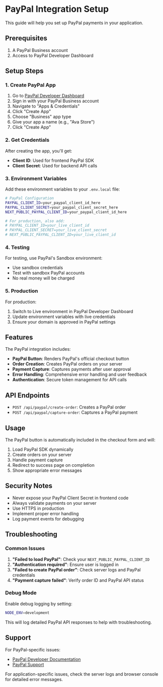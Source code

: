 # PayPal Integration Setup

This guide will help you set up PayPal payments in your application.

## Prerequisites

1. A PayPal Business account
2. Access to PayPal Developer Dashboard

## Setup Steps

### 1. Create PayPal App

1. Go to [PayPal Developer Dashboard](https://developer.paypal.com/)
2. Sign in with your PayPal Business account
3. Navigate to "Apps & Credentials"
4. Click "Create App"
5. Choose "Business" app type
6. Give your app a name (e.g., "Ava Store")
7. Click "Create App"

### 2. Get Credentials

After creating the app, you'll get:
- **Client ID**: Used for frontend PayPal SDK
- **Client Secret**: Used for backend API calls

### 3. Environment Variables

Add these environment variables to your `.env.local` file:

```bash
# PayPal Configuration
PAYPAL_CLIENT_ID=your_paypal_client_id_here
PAYPAL_CLIENT_SECRET=your_paypal_client_secret_here
NEXT_PUBLIC_PAYPAL_CLIENT_ID=your_paypal_client_id_here

# For production, also add:
# PAYPAL_CLIENT_ID=your_live_client_id
# PAYPAL_CLIENT_SECRET=your_live_client_secret
# NEXT_PUBLIC_PAYPAL_CLIENT_ID=your_live_client_id
```

### 4. Testing

For testing, use PayPal's Sandbox environment:
- Use sandbox credentials
- Test with sandbox PayPal accounts
- No real money will be charged

### 5. Production

For production:
1. Switch to Live environment in PayPal Developer Dashboard
2. Update environment variables with live credentials
3. Ensure your domain is approved in PayPal settings

## Features

The PayPal integration includes:

- **PayPal Button**: Renders PayPal's official checkout button
- **Order Creation**: Creates PayPal orders on your server
- **Payment Capture**: Captures payments after user approval
- **Error Handling**: Comprehensive error handling and user feedback
- **Authentication**: Secure token management for API calls

## API Endpoints

- `POST /api/paypal/create-order`: Creates a PayPal order
- `POST /api/paypal/capture-order`: Captures a PayPal payment

## Usage

The PayPal button is automatically included in the checkout form and will:

1. Load PayPal SDK dynamically
2. Create orders on your server
3. Handle payment capture
4. Redirect to success page on completion
5. Show appropriate error messages

## Security Notes

- Never expose your PayPal Client Secret in frontend code
- Always validate payments on your server
- Use HTTPS in production
- Implement proper error handling
- Log payment events for debugging

## Troubleshooting

### Common Issues

1. **"Failed to load PayPal"**: Check your `NEXT_PUBLIC_PAYPAL_CLIENT_ID`
2. **"Authentication required"**: Ensure user is logged in
3. **"Failed to create PayPal order"**: Check server logs and PayPal credentials
4. **"Payment capture failed"**: Verify order ID and PayPal API status

### Debug Mode

Enable debug logging by setting:
```bash
NODE_ENV=development
```

This will log detailed PayPal API responses to help with troubleshooting.

## Support

For PayPal-specific issues:
- [PayPal Developer Documentation](https://developer.paypal.com/docs/)
- [PayPal Support](https://www.paypal.com/support/)

For application-specific issues, check the server logs and browser console for detailed error messages. 